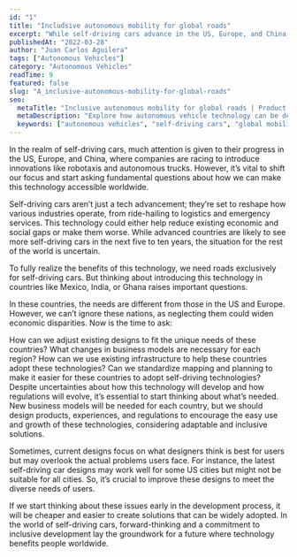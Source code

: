 ```yaml
---
id: "1"
title: "Includsive autonomous mobility for global roads"
excerpt: "While self-driving cars advance in the US, Europe, and China, how can we ensure this transformative technology doesn't widen global economic gaps? Exploring inclusive design strategies for autonomous vehicles in emerging markets."
publishedAt: "2022-03-28"
author: "Juan Carlos Aguilera"
tags: ["Autonomous Vehicles"]
category: "Autonomous Vehicles"
readTime: 9
featured: false
slug: "A_inclusive-autonomous-mobility-for-global-roads"
seo:
  metaTitle: "Inclusive autonomous mobility for global roads | Product Strategy"
  metaDescription: "Explore how autonomous vehicle technology can be democratized globally. Learn about inclusive design strategies for self-driving cars in emerging markets and developing countries."
  keywords: ["autonomous vehicles", "self-driving cars", "global mobility", "inclusive technology", "emerging markets", "product strategy", "democratization", "transportation innovation", "autonomous mobility", "global product design"]
---
```


In the realm of self-driving cars, much attention is given to their progress in the US, Europe, and China, where companies are racing to introduce innovations like robotaxis and autonomous trucks. However, it’s vital to shift our focus and start asking fundamental questions about how we can make this technology accessible worldwide.

Self-driving cars aren’t just a tech advancement; they’re set to reshape how various industries operate, from ride-hailing to logistics and emergency services. This technology could either help reduce existing economic and social gaps or make them worse. While advanced countries are likely to see more self-driving cars in the next five to ten years, the situation for the rest of the world is uncertain.

To fully realize the benefits of this technology, we need roads exclusively for self-driving cars. But thinking about introducing this technology in countries like Mexico, India, or Ghana raises important questions.

In these countries, the needs are different from those in the US and Europe. However, we can’t ignore these nations, as neglecting them could widen economic disparities. Now is the time to ask:

How can we adjust existing designs to fit the unique needs of these countries?
What changes in business models are necessary for each region?
How can we use existing infrastructure to help these countries adopt these technologies?
Can we standardize mapping and planning to make it easier for these countries to adopt self-driving technologies?
Despite uncertainties about how this technology will develop and how regulations will evolve, it’s essential to start thinking about what’s needed. New business models will be needed for each country, but we should design products, experiences, and regulations to encourage the easy use and growth of these technologies, considering adaptable and inclusive solutions.

Sometimes, current designs focus on what designers think is best for users but may overlook the actual problems users face. For instance, the latest self-driving car designs may work well for some US cities but might not be suitable for all cities. So, it’s crucial to improve these designs to meet the diverse needs of users.

If we start thinking about these issues early in the development process, it will be cheaper and easier to create solutions that can be widely adopted. In the world of self-driving cars, forward-thinking and a commitment to inclusive development lay the groundwork for a future where technology benefits people worldwide.